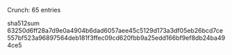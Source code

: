 Crunch: 65 entries

sha512sum 63250d6ff28a7d9e0a4904b6dad6057aee45c5129d173a3df05eb26bcd7ce557bf523a96897564deb181f3ffec09cd620fbb9a25edd166bf9ef8db24ba494ce5